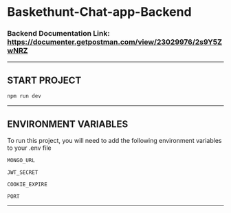 # Baskethunt-Chat-app-Backend

### Backend Documentation Link: https://documenter.getpostman.com/view/23029976/2s9Y5ZwNRZ
---

## START PROJECT

```bash
npm run dev  
```

---

## ENVIRONMENT VARIABLES

To run this project, you will need to add the following environment variables to your .env file

`MONGO_URL`

`JWT_SECRET`

`COOKIE_EXPIRE`

`PORT`

---
